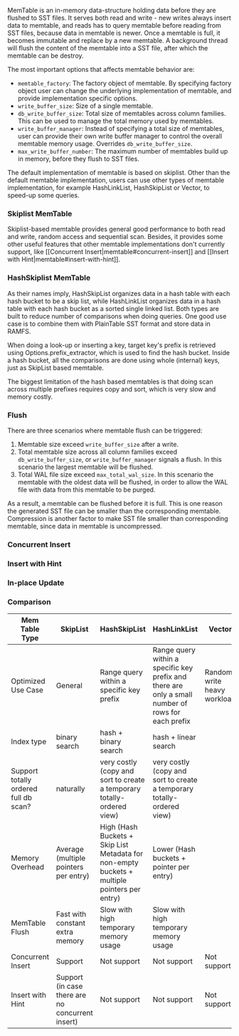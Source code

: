 MemTable is an in-memory data-structure holding data before they are flushed to SST files. It serves both read and write - new writes always insert data to memtable, and reads has to query memtable before reading from SST files, because data in memtable is newer. Once a memtable is full, it becomes immutable and replace by a new memtable. A background thread will flush the content of the memtable into a SST file, after which the memtable can be destroy.

The most important options that affects memtable behavior are:

* `memtable_factory`: The factory object of memtable. By specifying factory object user can change the underlying implementation of memtable, and provide implementation specific options.
* `write_buffer_size`: Size of a single memtable.
* `db_write_buffer_size`: Total size of memtables across column families. This can be used to manage the total memory used by memtables.
* `write_buffer_manager`: Instead of specifying a total size of memtables, user can provide their own write buffer manager to control the overall memtable memory usage. Overrides `db_write_buffer_size`.
* `max_write_buffer_number`: The maximum number of memtables build up in memory, before they flush to SST files.

The default implementation of memtable is based on skiplist. Other than the default memtable implementation, users can use other types of memtable implementation, for example HashLinkList, HashSkipList or Vector, to speed-up some queries.

### Skiplist MemTable

Skiplist-based memtable provides general good performance to both read and write, random access and sequential scan. Besides, it provides some other useful features that other memtable implementations don't currently support, like [[Concurrent Insert|memtable#concurrent-insert]] and [[Insert with Hint|memtable#insert-with-hint]].

### HashSkiplist MemTable

As their names imply, HashSkipList organizes data in a hash table with each hash bucket to be a skip list, while HashLinkList organizes data in a hash table with each hash bucket as a sorted single linked list. Both types are built to reduce number of comparisons when doing queries. One good use case is to combine them with PlainTable SST format and store data in RAMFS.

When doing a look-up or inserting a key, target key's prefix is retrieved using Options.prefix_extractor, which is used to find the hash bucket. Inside a hash bucket, all the comparisons are done using whole (internal) keys, just as SkipList based memtable.

The biggest limitation of the hash based memtables is that doing scan across multiple prefixes requires copy and sort, which is very slow and memory costly.

### Flush

There are three scenarios where memtable flush can be triggered:

1. Memtable size exceed `write_buffer_size` after a write.
2. Total memtable size across all column families exceed `db_write_buffer_size`, or `write_buffer_manager` signals a flush. In this scenario the largest memtable will be flushed.
3. Total WAL file size exceed `max_total_wal_size`. In this scenario the memtable with the oldest data will be flushed, in order to allow the WAL file with data from this memtable to be purged.

As a result, a memtable can be flushed before it is full. This is one reason the generated SST file can be smaller than the corresponding memtable. Compression is another factor to make SST file smaller than corresponding memtable, since data in memtable is uncompressed.

### Concurrent Insert

### Insert with Hint

### In-place Update

### Comparison

| Mem Table Type | SkipList | HashSkipList | HashLinkList | Vector |
|----------------|----------|--------------|--------------|--------|
| Optimized Use Case                    | General                               | Range query within a specific key prefix                                                     | Range query within a specific key prefix and there are only a small number of rows for each prefix | Random write heavy workload |
| Index type                            | binary search                         | hash + binary search                                                                         | hash + linear search                                                                               |
| Support totally ordered full db scan? | naturally                             | very costly (copy and sort to create a temporary totally-ordered view)                       | very costly (copy and sort to create a temporary totally-ordered view)                             |
| Memory Overhead                       | Average (multiple pointers per entry) | High (Hash Buckets + Skip List Metadata for non-empty buckets + multiple pointers per entry) | Lower (Hash buckets + pointer per entry)                                                           |
| MemTable Flush                        | Fast with constant extra memory       | Slow with high temporary memory usage                                                        | Slow with high temporary memory usage                                                              |
| Concurrent Insert | Support | Not support | Not support | Not support|
| Insert with Hint | Support (in case there are no concurrent insert) | Not support | Not support | Not support |

